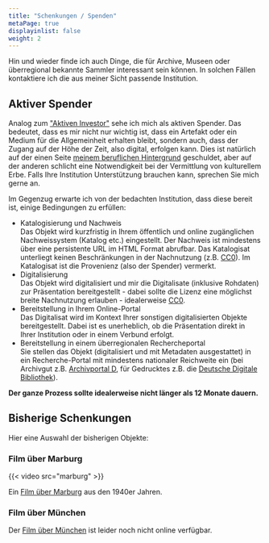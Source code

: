 ```yaml
---
title: "Schenkungen / Spenden"
metaPage: true
displayinlist: false
weight: 2
---
```


Hin und wieder finde ich auch Dinge, die für Archive, Museen oder überregional bekannte Sammler interessant sein können. In solchen Fällen kontaktiere ich die aus meiner Sicht passende Institution.

<a class="no-link" name="donation-conditions" id="donation-conditions"></a>
## Aktiver Spender

Analog zum ["Aktiven Investor"](https://de.wikipedia.org/wiki/Aktiver_Investor) sehe ich mich als aktiven Spender. Das bedeutet, dass es mir nicht nur wichtig ist, dass ein Artefakt oder ein Medium für die Allgemeinheit erhalten bleibt, sondern auch, dass der Zugang auf der Höhe der Zeit, also digital, erfolgen kann. Dies ist natürlich auf der einen Seite [meinem beruflichen Hintergrund](/about/#professional-interests) geschuldet, aber auf der anderen schlicht eine Notwendigkeit bei der Vermittlung von kulturellem Erbe. Falls Ihre Institution Unterstützung brauchen kann, sprechen Sie mich gerne an.

Im Gegenzug erwarte ich von der bedachten Institution, dass diese bereit ist, einige Bedingungen zu erfüllen:

<ul class="list-block">
    <li><div class="li-heading">Katalogisierung und Nachweis</div>
        <div class="li-body type-text">Das Objekt wird kurzfristig in Ihrem öffentlich und online zugänglichen Nachweissystem (Katalog etc.) eingestellt. Der Nachweis ist mindestens über eine persistente URL im HTML Format abrufbar. Das Katalogisat unterliegt keinen Beschränkungen in der Nachnutzung (z.B. <a href="https://creativecommons.org/share-your-work/public-domain/cc0/" title="CC0">CC0</a>). Im Katalogisat ist die Provenienz (also der Spender) vermerkt.
        </div>
    </li>
    <li><div class="li-heading">Digitalisierung</div></li>
        <div class="li-body type-text">Das Objekt wird digitalisiert und mir die Digitalisate (inklusive Rohdaten) zur Präsentation bereitgestellt - dabei sollte die Lizenz eine möglichst breite Nachnutzung erlauben - idealerweise <a href="https://creativecommons.org/share-your-work/public-domain/cc0/" title="CC0">CC0</a>.
        </div>
    </li>
    <li><div class="li-heading">Bereitstellung in Ihrem Online-Portal</div></li>
        <div class="li-body type-text">Das Digitalisat wird im Kontext Ihrer sonstigen digitalisierten Objekte bereitgestellt. Dabei ist es unerheblich, ob die Präsentation direkt in Ihrer Institution oder in einem Verbund erfolgt.
        </div>
    </li>
    <li><div class="li-heading">Bereitstellung in einem überregionalen Rechercheportal</div></li>
        <div class="li-body type-text">Sie stellen das Objekt (digitalisiert und mit Metadaten ausgestattet) in ein Recherche-Portal mit mindestens nationaler Reichweite ein (bei Archivgut z.B. <a href="https://www.archivportal-d.de/" title="Archivportal D">Archivportal D</a>, für Gedrucktes z.B. die <a href="https://www.deutsche-digitale-bibliothek.de/" title="Deutsche Digitale Bibliothek">Deutsche Digitale Bibliothek</a>).
        </div>
    </li>
</ul>

**Der ganze Prozess sollte idealerweise nicht länger als 12 Monate dauern.**

## Bisherige Schenkungen

Hier eine Auswahl der bisherigen Objekte:

### Film über Marburg

{{< video src="marburg" >}}

Ein [Film über Marburg](https://arcinsys.hessen.de/arcinsys/detailAction?detailid=v7729942) aus den 1940er Jahren.

### Film über München

Der [Film über München](https://stadtarchiv.muenchen.de/scopeQuery/detail.aspx?ID=617667) ist leider noch nicht online verfügbar.
